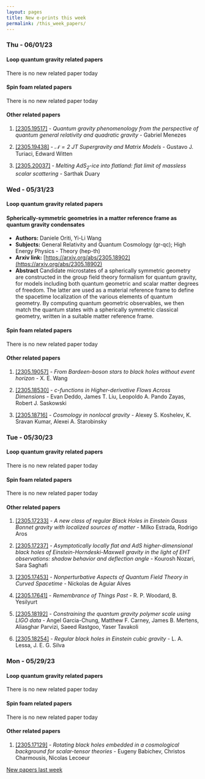 ```yaml
---
layout: pages
title: New e-prints this week
permalink: /this_week_papers/
---
```




### Thu - 06/01/23

#### Loop quantum gravity related papers

There is no new related paper today 

#### Spin foam related papers

There is no new related paper today 



#### Other related papers

1. [[2305.19517]](https://arxiv.org/abs/2305.19517) - *Quantum gravity phenomenology from the perspective of quantum general  relativity and quadratic gravity* - Gabriel Menezes

1. [[2305.19438]](https://arxiv.org/abs/2305.19438) - *$\mathcal{N}=2$ JT Supergravity and Matrix Models* - Gustavo J. Turiaci, Edward Witten

1. [[2305.20037]](https://arxiv.org/abs/2305.20037) - *Melting $AdS_2$-ice into flatland: flat limit of massless scalar  scattering* - Sarthak Duary



### Wed - 05/31/23

#### Loop quantum gravity related papers

#### **Spherically-symmetric geometries in a matter reference frame as quantum  gravity condensates**
 - **Authors:** Daniele Oriti, Yi-Li Wang
 - **Subjects:** General Relativity and Quantum Cosmology (gr-qc); High Energy Physics - Theory (hep-th)
 - **Arxiv link:** [https://arxiv.org/abs/2305.18902](https://arxiv.org/abs/2305.18902)
 - **Abstract**
 Candidate microstates of a spherically symmetric geometry are constructed in the group field theory formalism for quantum gravity, for models including both quantum geometric and scalar matter degrees of freedom. The latter are used as a material reference frame to define the spacetime localization of the various elements of quantum geometry. By computing quantum geometric observables, we then match the quantum states with a spherically symmetric classical geometry, written in a suitable matter reference frame. 

#### Spin foam related papers

There is no new related paper today 



#### Other related papers

1. [[2305.19057]](https://arxiv.org/abs/2305.19057) - *From Bardeen-boson stars to black holes without event horizon* - X. E. Wang

1. [[2305.18530]](https://arxiv.org/abs/2305.18530) - *$c$-functions in Higher-derivative Flows Across Dimensions* - Evan Deddo, James T. Liu, Leopoldo A. Pando Zayas, Robert J. Saskowski

1. [[2305.18716]](https://arxiv.org/abs/2305.18716) - *Cosmology in nonlocal gravity* - Alexey S. Koshelev, K. Sravan Kumar, Alexei A. Starobinsky



### Tue - 05/30/23

#### Loop quantum gravity related papers

There is no new related paper today 

#### Spin foam related papers

There is no new related paper today 



#### Other related papers

1. [[2305.17233]](https://arxiv.org/abs/2305.17233) - *A new class of regular Black Holes in Einstein Gauss Bonnet gravity with  localized sources of matter* - Milko Estrada, Rodrigo Aros

1. [[2305.17237]](https://arxiv.org/abs/2305.17237) - *Asymptotically locally flat and AdS higher-dimensional black holes of  Einstein-Horndeski-Maxwell gravity in the light of EHT observations: shadow  behavior and deflection angle* - Kourosh Nozari, Sara Saghafi

1. [[2305.17453]](https://arxiv.org/abs/2305.17453) - *Nonperturbative Aspects of Quantum Field Theory in Curved Spacetime* - Níckolas de Aguiar Alves

1. [[2305.17641]](https://arxiv.org/abs/2305.17641) - *Remembrance of Things Past* - R. P. Woodard, B. Yesilyurt

1. [[2305.18192]](https://arxiv.org/abs/2305.18192) - *Constraining the quantum gravity polymer scale using LIGO data* - Angel Garcia-Chung, Matthew F. Carney, James B. Mertens, Aliasghar Parvizi, Saeed Rastgoo, Yaser Tavakoli

1. [[2305.18254]](https://arxiv.org/abs/2305.18254) - *Regular black holes in Einstein cubic gravity* - L. A. Lessa, J. E. G. Silva



### Mon - 05/29/23

#### Loop quantum gravity related papers

There is no new related paper today 

#### Spin foam related papers

There is no new related paper today 



#### Other related papers

1. [[2305.17129]](https://arxiv.org/abs/2305.17129) - *Rotating black holes embedded in a cosmological background for  scalar-tensor theories* - Eugeny Babichev, Christos Charmousis, Nicolas Lecoeur






[New papers last week]({{site.url}}/archived/weekly/pre-prints/2023/05/29/archived_weekly_papers.html)